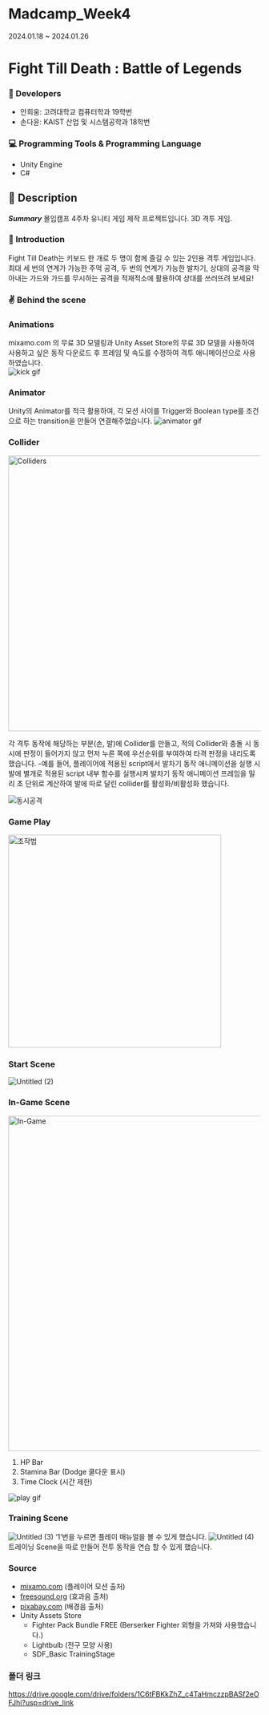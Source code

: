 # Madcamp_Week4 
2024.01.18 ~ 2024.01.26

# Fight Till Death : Battle of Legends 

### 👥 Developers
- 안희웅: 고려대학교 컴퓨터학과 19학번
- 손다윤: KAIST 산업 및 시스템공학과 18학번

### 💻 Programming Tools & Programming Language
- Unity Engine
- C#

## 📢 Description

***Summary***
몰입캠프 4주차 유니티 게임 제작 프로젝트입니다.
3D 격투 게임. 

### 📱 Introduction
Fight Till Death는 키보드 한 개로 두 명이 함께 즐길 수 있는 2인용 격투 게임입니다. 최대 세 번의 연계가 가능한 주먹 공격, 두 번의 연계가 가능한 발차기, 상대의 공격을 막아내는 가드와 가드를 무시하는 공격을 적재적소에 활용하여 상대를 쓰러뜨려 보세요!

### ✌️ Behind the scene

### Animations
mixamo.com 의 무료 3D 모델링과 Unity Asset Store의 무료 3D 모델을 사용하여 사용하고 싶은 동작 다운로드 후 프레임 및 속도를 수정하여 격투 애니메이션으로 사용하였습니다.   
![kick gif](https://github.com/kesler1202/Madcamp_Week4/assets/80826652/90e44543-4a81-488b-b1d9-e282fe34516e)

### Animator
Unity의 Animator를 적극 활용하여, 각 모션 사이를 Trigger와 Boolean type를 조건으로 하는 transition을 만들어 연결해주었습니다. 
![animator gif](https://github.com/user-attachments/assets/64b948a6-26d5-45ba-b190-a82e616e0df7)


### Collider
<img width="550" alt="Colliders" src="https://github.com/user-attachments/assets/3ac60c9e-b678-4938-9401-569ae364a66c">

각 격투 동작에 해당하는 부분(손, 발)에 Collider를 만들고, 적의 Collider와 충돌 시 동시에 판정이 들어가지 않고 먼저 누른 쪽에 우선순위를 부여하여 타격 판정을 내리도록 했습니다.
-예를 들어, 플레이어에 적용된 script에서 발차기 동작 애니메이션을 실행 시 발에 별개로 적용된 script 내부 함수를 실행시켜 발차기 동작 애니메이션 프레임을 밀리 초 단위로 계산하여 발에 따로 달린 collider를 활성화/비활성화 했습니다.

![동시공격](https://github.com/user-attachments/assets/ca1dbff1-b066-4761-8209-c13744f51a60)

### Game Play
<img width="425" alt="조작법" src="https://github.com/user-attachments/assets/6df8e6e7-c24e-4324-8e1c-f8309bc7815a">

### Start Scene
![Untitled (2)](https://github.com/user-attachments/assets/1dc7f493-d3ae-409b-8e00-a76ffb0f05c1)

### In-Game Scene
<img width="669" alt="In-Game" src="https://github.com/user-attachments/assets/e6cd3483-b366-42d8-aaaa-5033bd1ed423">

1. HP Bar
2. Stamina Bar (Dodge 쿨다운 표시)
3. Time Clock (시간 제한)

![play gif](https://github.com/user-attachments/assets/d443cc63-0e3d-43bb-92ba-1d9ec14ed5c7)



### Training Scene
![Untitled (3)](https://github.com/user-attachments/assets/598cea10-ae86-42c0-a677-06fb4b178766)
‘1’번을 누르면 플레이 매뉴얼을 볼 수 있게 했습니다.
![Untitled (4)](https://github.com/user-attachments/assets/aa0e3477-14dd-4c91-ae3b-06e4ef03c9bb)
트레이닝 Scene을 따로 만들어 전투 동작을 연습 할 수 있게 했습니다. 



### Source
- [mixamo.com](http://mixamo.com) (플레이어 모션 출처)
- [freesound.org](http://freesound.org) (효과음 출처)
- [pixabay.com](http://pixabay.com) (배경음 출처)
- Unity Assets Store
    - Fighter Pack Bundle FREE (Berserker Fighter 외형을 가져와 사용했습니다.)
    - Lightbulb (전구 모양 사용)
    - SDF_Basic TrainingStage

### 폴더 링크
https://drive.google.com/drive/folders/1C6tFBKkZhZ_c4TaHmczzpBASf2eOFJhi?usp=drive_link
